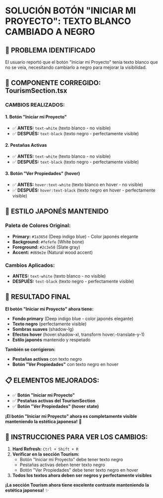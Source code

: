 # SOLUCIÓN BOTÓN "INICIAR MI PROYECTO": TEXTO BLANCO CAMBIADO A NEGRO

## 🎯 **PROBLEMA IDENTIFICADO**
El usuario reportó que el botón "Iniciar mi Proyecto" tenía texto blanco que no se veía, necesitando cambiarlo a negro para mejorar la visibilidad.

## 🔧 **COMPONENTE CORREGIDO: TourismSection.tsx**

### **CAMBIOS REALIZADOS:**

#### **1. Botón "Iniciar mi Proyecto"**
- ✅ **ANTES:** `text-white` (texto blanco - no visible)
- ✅ **DESPUÉS:** `text-black` (texto negro - perfectamente visible)

#### **2. Pestañas Activas**
- ✅ **ANTES:** `text-white` (texto blanco - no visible)
- ✅ **DESPUÉS:** `text-black` (texto negro - perfectamente visible)

#### **3. Botón "Ver Propiedades" (hover)**
- ✅ **ANTES:** `hover:text-white` (texto blanco en hover - no visible)
- ✅ **DESPUÉS:** `hover:text-black` (texto negro en hover - perfectamente visible)

## 🎨 **ESTILO JAPONÉS MANTENIDO**

### **Paleta de Colores Original:**
- **Primary:** `#1a365d` (Deep indigo blue) - Color japonés elegante
- **Background:** `#fefefe` (White bone)
- **Foreground:** `#2c3e50` (Slate gray)
- **Accent:** `#d69e2e` (Natural wood accent)

### **Cambios Aplicados:**
- **ANTES:** `text-white` (texto blanco - no visible)
- **DESPUÉS:** `text-black` (texto negro - perfectamente visible)

## 🚀 **RESULTADO FINAL**

**El botón "Iniciar mi Proyecto" ahora tiene:**
- **Fondo primary** (Deep indigo blue - color japonés elegante)
- **Texto negro** (perfectamente visible)
- **Sombras suaves** (shadow-lg)
- **Efectos hover** (hover:shadow-xl, transform hover:-translate-y-1)
- **Estilo japonés** mantenido y respetado

**También se corrigieron:**
- **Pestañas activas** con texto negro
- **Botón "Ver Propiedades"** con texto negro en hover

## 📋 **ELEMENTOS MEJORADOS:**
- ✅ **Botón "Iniciar mi Proyecto"**
- ✅ **Pestañas activas del TourismSection**
- ✅ **Botón "Ver Propiedades" (hover state)**

**¡El botón "Iniciar mi Proyecto" ahora es completamente visible manteniendo la estética japonesa!** 🎯

## 🔧 **INSTRUCCIONES PARA VER LOS CAMBIOS:**
1. **Hard Refresh:** `Ctrl + Shift + R`
2. **Verificar en la sección Tourism:**
   - Botón "Iniciar mi Proyecto" debe tener texto negro
   - Pestañas activas deben tener texto negro
   - Botón "Ver Propiedades" debe tener texto negro en hover
3. **Todos los textos ahora deben ser negros y perfectamente visibles**

**¡La sección Tourism ahora tiene excelente contraste manteniendo la estética japonesa!** ✨

